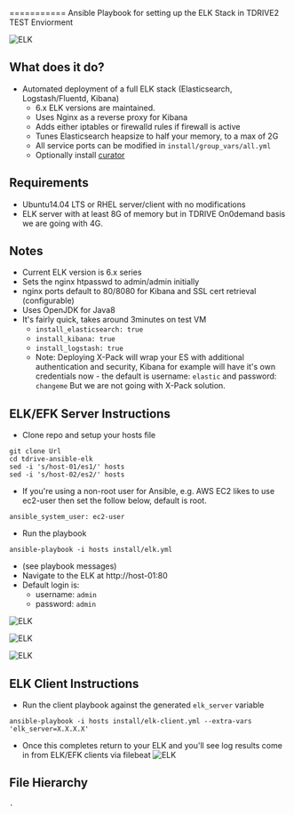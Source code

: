 ===========
Ansible Playbook for setting up the ELK Stack in TDRIVE2 TEST Enviorment

![ELK](/image/ansible-elk.png?raw=true)

## What does it do?
   - Automated deployment of a full ELK stack (Elasticsearch, Logstash/Fluentd, Kibana)
     * 6.x ELK versions are maintained.
     * Uses Nginx as a reverse proxy for Kibana
     * Adds either iptables or firewalld rules if firewall is active
     * Tunes Elasticsearch heapsize to half your memory, to a max of 2G
     * All service ports can be modified in ```install/group_vars/all.yml```
     * Optionally install [curator](https://www.elastic.co/guide/en/elasticsearch/client/curator/current/index.html)


## Requirements
   - Ubuntu14.04 LTS or RHEL server/client with no modifications
   - ELK server with at least 8G of memory but in TDRIVE On0demand basis we are going with 4G.


## Notes
   - Current ELK version is 6.x series
   - Sets the nginx htpasswd to admin/admin initially
   - nginx ports default to 80/8080 for Kibana and SSL cert retrieval (configurable)
   - Uses OpenJDK for Java8
   - It's fairly quick, takes around 3minutes on test VM
     - ```install_elasticsearch: true```
     - ```install_kibana: true```
     - ```install_logstash: true```
     - Note: Deploying X-Pack will wrap your ES with additional authentication and security, Kibana for example will have it's own credentials now - the default is username: ```elastic``` and password: ```changeme```
       But we are not going with X-Pack solution.
## ELK/EFK Server Instructions
   - Clone repo and setup your hosts file
```
git clone Url
cd tdrive-ansible-elk
sed -i 's/host-01/es1/' hosts
sed -i 's/host-02/es2/' hosts
```
   - If you're using a non-root user for Ansible, e.g. AWS EC2 likes to use ec2-user then set the follow below, default is root.

```
ansible_system_user: ec2-user
```

   - Run the playbook
```
ansible-playbook -i hosts install/elk.yml
```
   - (see playbook messages)
   - Navigate to the ELK at http://host-01:80
   - Default login is:
      - username: ```admin```
      - password: ```admin```

![ELK](/image/elk-index-5.x-1.png?raw=true "Select @timestamp from drop-down.")

![ELK](/image/elk-index-5.x-2.png?raw=true "Click the blue create button.")

![ELK](/image/elk-index-5.x-3.png?raw=true "Click Discover")

## ELK Client Instructions
   - Run the client playbook against the generated ``elk_server`` variable
```
ansible-playbook -i hosts install/elk-client.yml --extra-vars 'elk_server=X.X.X.X'
```
   - Once this completes return to your ELK and you'll see log results come in from ELK/EFK clients via filebeat
![ELK](/image/elk-index-5.x-4.png?raw=true "watch the magic")





## File Hierarchy
```
.
